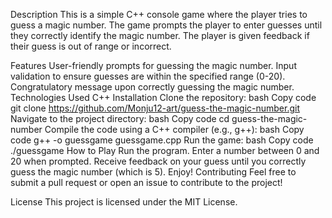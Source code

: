 Description
This is a simple C++ console game where the player tries to guess a magic number. The game prompts the player to enter guesses until they correctly identify the magic number. The player is given feedback if their guess is out of range or incorrect.

Features
User-friendly prompts for guessing the magic number.
Input validation to ensure guesses are within the specified range (0-20).
Congratulatory message upon correctly guessing the magic number.
Technologies Used
C++
Installation
Clone the repository:
bash
Copy code
git clone https://github.com/Monju12-art/guess-the-magic-number.git
Navigate to the project directory:
bash
Copy code
cd guess-the-magic-number
Compile the code using a C++ compiler (e.g., g++):
bash
Copy code
g++ -o guessgame guessgame.cpp
Run the game:
bash
Copy code
./guessgame
How to Play
Run the program.
Enter a number between 0 and 20 when prompted.
Receive feedback on your guess until you correctly guess the magic number (which is 5).
Enjoy!
Contributing
Feel free to submit a pull request or open an issue to contribute to the project!

License
This project is licensed under the MIT License.

